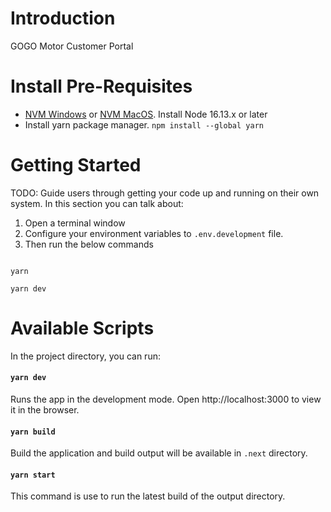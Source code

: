 # Introduction

GOGO Motor Customer Portal

# Install Pre-Requisites

- [NVM Windows](https://github.com/coreybutler/nvm-windows/) or [NVM MacOS](https://tecadmin.net/install-nvm-macos-with-homebrew/). Install Node 16.13.x or later
- Install yarn package manager. `npm install --global yarn`

# Getting Started

TODO: Guide users through getting your code up and running on their own system. In this section you can talk about:

1. Open a terminal window
2. Configure your environment variables to `.env.development` file.
3. Then run the below commands

```

yarn

yarn dev

```

# Available Scripts

In the project directory, you can run:

#### `yarn dev`

Runs the app in the development mode.
Open http://localhost:3000 to view it in the browser.

#### `yarn build`

Build the application and build output will be available in `.next` directory.

#### `yarn start`

This command is use to run the latest build of the output directory.
